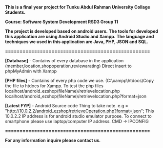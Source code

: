 **This is a final year project for Tunku Abdul Rahman University Collage Students.**


**Course: Software System Development RSD3 Group 11**

**The project is developed based on android users.**
**The tools for developed this application are using Android Studio and Xampp.**
**The language and techniques we used in this application are Java, PHP, JSON and SQL.**


**==================================================**

**[Database]** - Contains of every database in the application 
(member,location,shopoperation,reviewarating) Direct insert to phpMyAdmin with Xampp


**[PHP files]** - Contains of every php code we use.
(C:\xampp\htdocs)Copy the file to htdocs for Xampp.
To test the php files 
localhost/android_ezshop(fileName)/retrievelocation.php
localhost/android_ezshop(fileName)/retrievelocation.php?format=json


**[Latest FYP]** - Android Source code
Thing to take note.
e.g = "http://10.0.2.2/android_ezshop/retrieveOperation.php?format=json";
This 10.0.2.2 IP address is for android studio emulator purpose.
To connect to smartphone please use laptop/computer IP address.
CMD -> IPCONFIG

**==================================================**

**For any information inquire please contact us.**
